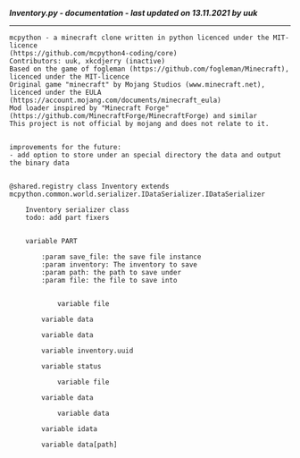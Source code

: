 ***Inventory.py - documentation - last updated on 13.11.2021 by uuk***
___

    mcpython - a minecraft clone written in python licenced under the MIT-licence 
    (https://github.com/mcpython4-coding/core)
    Contributors: uuk, xkcdjerry (inactive)
    Based on the game of fogleman (https://github.com/fogleman/Minecraft), licenced under the MIT-licence
    Original game "minecraft" by Mojang Studios (www.minecraft.net), licenced under the EULA
    (https://account.mojang.com/documents/minecraft_eula)
    Mod loader inspired by "Minecraft Forge" (https://github.com/MinecraftForge/MinecraftForge) and similar
    This project is not official by mojang and does not relate to it.


    improvements for the future:
    - add option to store under an special directory the data and output the binary data


    @shared.registry class Inventory extends mcpython.common.world.serializer.IDataSerializer.IDataSerializer
        
        Inventory serializer class
        todo: add part fixers


        variable PART
            
            :param save_file: the save file instance
            :param inventory: The inventory to save
            :param path: the path to save under
            :param file: the file to save into


                variable file

            variable data

            variable data

            variable inventory.uuid

            variable status

                variable file

            variable data

                variable data

            variable idata

            variable data[path]